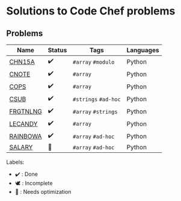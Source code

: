 # Solutions to Code Chef problems

## Problems

Name | Status | Tags | Languages
------------ | ------------- | ------------- | -------------
[CHN15A](CHN15A.py) | :heavy_check_mark: | `#array` `#modulo` | Python
[CNOTE](CNOTE.py) | :heavy_check_mark: | `#array` | Python
[COPS](COPS.py) | :heavy_check_mark: | `#array` | Python
[CSUB](CSUB.py) | :heavy_check_mark: | `#strings` `#ad-hoc` | Python
[FRGTNLNG](FRGTNLNG.py) | :heavy_check_mark: | `#array` `#strings` | Python
[LECANDY](LECANDY.py) | :heavy_check_mark: | `#array` | Python
[RAINBOWA](RAINBOWA.py) | :heavy_check_mark: | `#array` `#ad-hoc` | Python
[SALARY](SALARY.py) | :rocket: | `#array` `#ad-hoc` | Python

Labels:

* :heavy_check_mark: : Done
* :dove: : Incomplete
* :rocket: : Needs optimization
